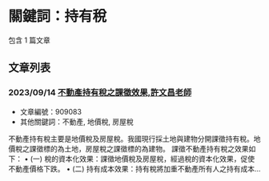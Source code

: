 # 關鍵詞：持有稅

包含 1 篇文章

## 文章列表

### 2023/09/14 [不動產持有稅之課徵效果,許文昌老師](../../articles/909083_%E4%B8%8D%E5%8B%95%E7%94%A2%E6%8C%81%E6%9C%89%E7%A8%85%E4%B9%8B%E8%AA%B2%E5%BE%B5%E6%95%88%E6%9E%9C%2C%E8%A8%B1%E6%96%87%E6%98%8C%E8%80%81%E5%B8%AB.md)
- 文章編號：909083
- 其他關鍵詞：不動產, 地價稅, 房屋稅

不動產持有稅主要是地價稅及房屋稅。我國現行採土地與建物分開課徵持有稅。地價稅之課徵標的為土地，房屋稅之課徵標的為建物。 課徵不動產持有稅之效果如下： • (一) 稅的資本化效果：課徵地價稅及房屋稅，經過稅的資本化效果，促使不動產價格下跌。 • (二) 持有成本效果：持有稅將加重不動產所有人之持有成本...
